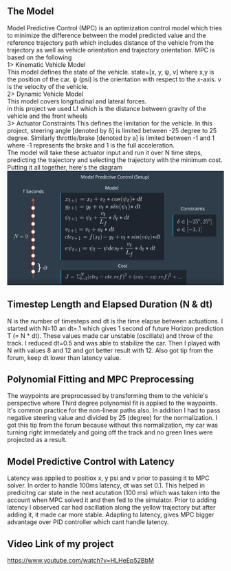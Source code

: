 <H2> The Model </H2>
Model Predictive Control (MPC) is an optimization control model which tries to minimize the difference between the model predicted value and the reference trajectory path which includes distance of the vehicle from the trajectory as well as vehicle orientation and trajectory orientation.
MPC is based on the following <br>
  1> Kinematic Vehicle Model<br>
  This model defines the state of the vehicle. state=[x, y, ψ, v] where x,y is the position of the car. ψ (psi) is the orientation with respect to the x-axis. v is the velocity of the vehicle.<br>
  2> Dynamic Vehicle Model<br>
  This model covers longitudinal and lateral forces. <br> in this project we used Lf which is the distance between gravity of the vehicle and the front wheels<br>
  3> Actuator Constraints
  This defines the limitation for the vehicle. In this project, steering angle [denoted by δ] is limited between -25 degree to 25 degree. Similarly throttle/brake [denoted by a] is limited between -1 and 1 where -1 represents the brake and 1 is the full acceleration.<br>
The model will take these actuator input and run it over N time steps, predicting the trajectory and selecting the trajectory with the minimum cost.<br>  
  Putting it all together, here's the diagram<br>
  <img src="img/mpc.png">
  <br>
<H2> Timestep Length and Elapsed Duration (N & dt) </H2>
N is the number of timesteps and dt is the time elapse between actuations. I started with N=10 an dt=.1 which gives 1 second of future Horizon prediction T (= N * dt). These values made car unstable (oscillate) and throw of the track. I reduced dt=0.5 and was able to stabilize the car. Then I played with N with values 8 and 12 and got better result with 12. Also got tip from the forum, keep dt lower than latency value.

<H2> Polynomial Fitting and MPC Preprocessing </H2>
The waypoints are preprocessed by transforming them to the vehicle's perspective where   Third degree polynomial fit is applied to the waypoints. It's common practice for the non-linear paths also. In addition I had to pass negative steering value and divided by 25 (degree) for the normalization. I got this tip from the forum because without this normalization, my car was turning right immedately and going off the track and no green lines were projected as a result.

<H2> Model Predictive Control with Latency</H2>
Latency was applied to positiox x, y psi and v prior to passing it to MPC solver. In order to handle 100ms latency, dt was set 0.1. This helped in predicitng car state in the next acutation (100 ms) which was taken into the account when MPC solved it and then fed to the simulator. Prior to adding latency I observed car had oscillation along the yellow trajectory but after adding it, it made car more stable. Adapting to latency, gives MPC bigger advantage over PID controller which cant handle latency.
<br>
<H2>Video Link of my project</H2>
<a href="https://www.youtube.com/watch?v=HLHeEp52BbM">https://www.youtube.com/watch?v=HLHeEp52BbM</a>
